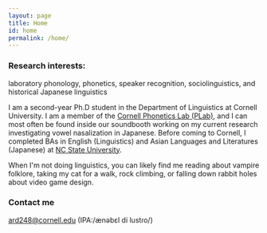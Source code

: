```yaml
---
layout: page
title: Home
id: home
permalink: /home/
---
```


### Research interests: 
laboratory phonology, phonetics, speaker recognition, sociolinguistics, and historical Japanese linguistics

I am a second-year Ph.D student in the Department of Linguistics at Cornell University. I am a member of the <a target="_blank" rel="noopener" href="https://conf.ling.cornell.edu/">Cornell Phonetics Lab (PLab)</a>, and I can most often be found inside our soundbooth working on my current research investigating vowel nasalization in Japanese. Before coming to Cornell, I completed BAs in English (Linguistics) and Asian Languages and Literatures (Japanese) at <a target="_blank" rel="noopener" href="https://linguistics.chass.ncsu.edu/">NC State University</a>. 

<!-- link 'cat' to an image of corny --> 
When I'm not doing linguistics, you can likely find me reading about vampire folklore, taking my cat for a walk, rock climbing, or falling down rabbit holes about video game design. 

### Contact me

[ard248@cornell.edu](mailto:ard248@cornell.edu)
(IPA:/ænəbɛl di lustɾo/)
